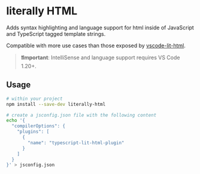 # literally HTML

Adds syntax highlighting and language support for html inside of JavaScript and TypeScript tagged template strings.

Compatible with more use cases than those exposed by [vscode-lit-html](https://github.com/mjbvz/vscode-lit-html).

> **❗Important**: IntelliSense and language support requires VS Code 1.20+.

## Usage

```sh
# within your project
npm install --save-dev literally-html

# create a jsconfig.json file with the following content
echo '{
  "compilerOptions": {
    "plugins": [
      {
        "name": "typescript-lit-html-plugin"
      }
    ]
  }
}' > jsconfig.json
```
